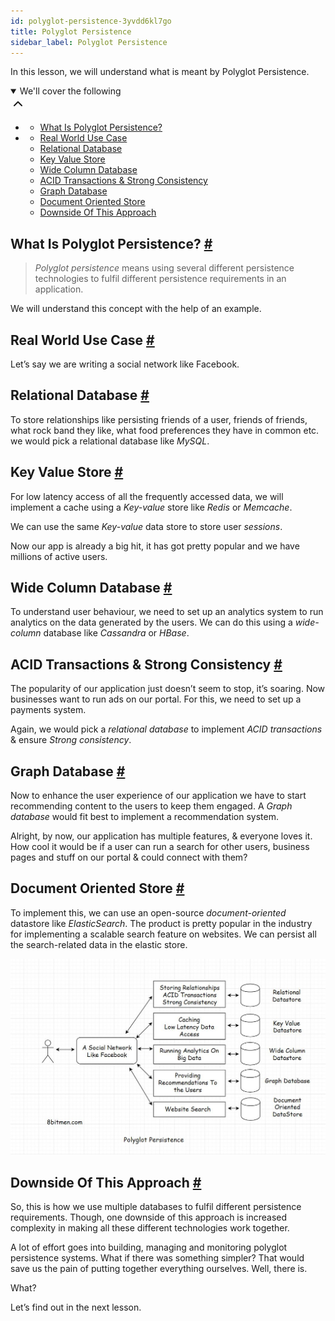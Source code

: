 ```yaml
---
id: polyglot-persistence-3yvdd6kl7go
title: Polyglot Persistence
sidebar_label: Polyglot Persistence
---
```


<div class="PageSummary__TopLeft-sc-19qsvz4-36 fwauBw"><p class="PageSummary__Description-sc-19qsvz4-13 cPWwbw">In this lesson, we will understand what is meant by Polyglot Persistence. </p><div class="PageSummary__Toc-sc-19qsvz4-39 gUDsJM"><details open="" class="styles__PageTOCStyled-rf9d2l-0 jgnDfg"><summary role="button" tabindex="0" class="styles__HeadingWrap-rf9d2l-1 jpKLlP">We'll cover the following<div rotate="0" color="black" size="24" display="inline-flex" name="icon-button" class="styles__IconButton-sc-12pjl04-0 bLjBRS"><svg xmlns="http://www.w3.org/2000/svg" width="24" height="24" viewBox="0 0 24 24" fill="none" stroke="currentColor" stroke-width="2" stroke-linecap="round" stroke-linejoin="round"><polyline points="18 15 12 9 6 15"></polyline></svg></div></summary><div class="markdown-container-div"><div class="markdownViewer Markdown__Viewer-sc-7qtuee-1 dZltoR" role="none"><ul>
<li>
<ul>
<li><a href="#what-is-polyglot-persistence">What Is Polyglot Persistence?</a></li>
</ul>
</li>
<li>
<ul>
<li><a href="#real-world-use-case">Real World Use Case</a></li>
<li><a href="#relational-database">Relational Database</a></li>
<li><a href="#key-value-store">Key Value Store</a></li>
<li><a href="#wide-column-database">Wide Column Database</a></li>
<li><a href="#acid-transactions-strong-consistency">ACID Transactions &amp; Strong Consistency</a></li>
<li><a href="#graph-database">Graph Database</a></li>
<li><a href="#document-oriented-store">Document Oriented Store</a></li>
<li><a href="#downside-of-this-approach">Downside Of This Approach</a></li>
</ul>
</li>
</ul>
</div></div></details></div></div><div class="styles__ViewerComponentViewStyled-sc-1xosrua-0 cvzEyH"><div><div><div><div><div class=""><div class=""><div class="markdown-container-div"><div class="markdownViewer Markdown__Viewer-sc-7qtuee-1 zJKNA" role="none"><h2 id="what-is-polyglot-persistence" data-id="9fddedf2298d7770d7696de053e990fc">What Is Polyglot Persistence? <a class="markdownIt-Anchor" href="#what-is-polyglot-persistence"><span class="anchor-link">#</span></a></h2>
<blockquote data-id="0b8722378f55c28964b92d90afa2ddde">
<p><em>Polyglot persistence</em> means using several different persistence technologies to fulfil different persistence requirements in an application.</p>
</blockquote>
<p data-id="0c624f6f0d93c557b3f081122dcf6343">We will understand this concept with the help of an example.</p>
</div></div></div></div></div></div></div></div></div><div class="styles__ViewerComponentViewStyled-sc-1xosrua-0 cvzEyH"><div><div><div><div><div class=""><div class=""><div class="markdown-container-div"><div class="markdownViewer Markdown__Viewer-sc-7qtuee-1 zJKNA" role="none"><h2 id="real-world-use-case" data-id="ab04785d769545c547a79cec54c99cb5">Real World Use Case <a class="markdownIt-Anchor" href="#real-world-use-case"><span class="anchor-link">#</span></a></h2>
<p data-id="54c44f3d59d3b1406b3d573fab2e6a91">Let’s say we are writing a social network like Facebook.</p>
<h2 id="relational-database" data-id="b9e111a65e6d0a46923e1fb7579a4df9">Relational Database <a class="markdownIt-Anchor" href="#relational-database"><span class="anchor-link">#</span></a></h2>
<p data-id="8d8d4355e3bf9d42f1e1b5c8215f0cb8">To store relationships like persisting friends of a user, friends of friends, what rock band they like, what food preferences they have in common etc. we would pick a relational database like <em>MySQL</em>.</p>
<h2 id="key-value-store" data-id="6acb3851882eac1256f56932f0df9902">Key Value Store <a class="markdownIt-Anchor" href="#key-value-store"><span class="anchor-link">#</span></a></h2>
<p data-id="9747acdbe9b6de29ef9bebb7408cb54a">For low latency access of all the frequently accessed data, we will implement a cache using a <em>Key-value</em> store like <em>Redis</em> or <em>Memcache</em>.</p>
<p data-id="8eb0d32bc2f5a3830a21f3c2797d5650">We can use the same <em>Key-value</em> data store to store user <em>sessions</em>.</p>
<p data-id="0a630377472c5a1bb5b2b1a615c89b74">Now our app is already a big hit, it has got pretty popular and we have millions of active users.</p>
<h2 id="wide-column-database" data-id="16d2ad236bbaa924ac62396417c8feca">Wide Column Database <a class="markdownIt-Anchor" href="#wide-column-database"><span class="anchor-link">#</span></a></h2>
<p data-id="c0ec5a605c0de54ba7689e2abfae7aee">To understand user behaviour, we need to set up an analytics system to run analytics on the data generated by the users. We can do this using a <em>wide-column</em> database like <em>Cassandra</em> or <em>HBase</em>.</p>
<h2 id="acid-transactions-strong-consistency" data-id="b70bd474955a55dc10c03e7f6d1bdbcb">ACID Transactions &amp; Strong Consistency <a class="markdownIt-Anchor" href="#acid-transactions-strong-consistency"><span class="anchor-link">#</span></a></h2>
<p data-id="22209c27771c189d8adf41ac19f92499">The popularity of our application just doesn’t seem to stop, it’s soaring. Now businesses want to run ads on our portal. For this, we need to set up a payments system.</p>
<p data-id="f4f367437558f0ea5e8cf403af197958">Again, we would pick a <em>relational database</em> to implement <em>ACID transactions</em> &amp; ensure <em>Strong consistency</em>.</p>
<h2 id="graph-database" data-id="63a895092dd5be3eda87bbfd93c39ad7">Graph Database <a class="markdownIt-Anchor" href="#graph-database"><span class="anchor-link">#</span></a></h2>
<p data-id="b867641aa3565fcc1a0d47871d50ecc8">Now to enhance the user experience of our application we have to start recommending content to the users to keep them engaged. A <em>Graph database</em> would fit best to implement a recommendation system.</p>
<p data-id="cbfe71715118262ab2e5754759b0241e">Alright, by now, our application has multiple features, &amp; everyone loves it. How cool it would be if a user can run a search for other users, business pages and stuff on our portal &amp; could connect with them?</p>
<h2 id="document-oriented-store" data-id="bb92cce338330dec40997d6683af2816">Document Oriented Store <a class="markdownIt-Anchor" href="#document-oriented-store"><span class="anchor-link">#</span></a></h2>
<p data-id="c787ce5b86576fdfeb9202b2e24c1ebb">To implement this, we can use an open-source <em>document-oriented</em> datastore like <em>ElasticSearch</em>. The product is pretty popular in the industry for implementing a scalable search feature on websites. We can persist all the search-related data in the elastic store.</p>
<p data-id="d41d8cd98f00b204e9800998ecf8427e"><img src="assets/api_collection_6064040858091520_6411938009448448_page_6387363884302336_image_6272186593574912.jpeg" alt=""></p>
<h2 id="downside-of-this-approach" data-id="e6a27b94cc131f0b494f678dc1af4aac">Downside Of This Approach <a class="markdownIt-Anchor" href="#downside-of-this-approach"><span class="anchor-link">#</span></a></h2>
<p data-id="262f41eab2b74990873dc94c66af9a58">So, this is how we use multiple databases to fulfil different persistence requirements. Though, one downside of this approach is increased complexity in making all these different technologies work together.</p>
<p data-id="41811b9f6b48658a9f6899ab205ece14">A lot of effort goes into building, managing and monitoring polyglot persistence systems. What if there was something simpler? That would save us the pain of putting together everything ourselves.
Well, there is.</p>
<p data-id="da49e93fe58c8f0d6c33fb9e44d1b21d">What?</p>
<p data-id="c6129e3abdda369d58cb7b479684df03">Let’s find out in the next lesson.</p>
</div></div></div></div></div></div></div></div></div>
